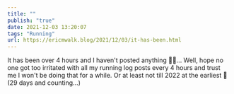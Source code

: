 ```yaml
---
title: ""
publish: "true"
date: 2021-12-03 13:20:07
tags: "Running"
url: https://ericmwalk.blog/2021/12/03/it-has-been.html
---
```


It has been over 4 hours and I haven't posted anything 🤔😂... Well, hope no one got too irritated with all my running log posts every 4 hours and trust me I won't be doing that for a while. Or at least not till 2022 at the earliest 🤣 (29 days and counting...)